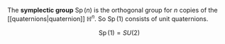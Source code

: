 The **symplectic group** $\operatorname{Sp}(n)$ is the orthogonal group for $n$ copies of the [[quaternions|quaternion]] $\mathbb{H}^n$. So $\operatorname{Sp}(1)$ consists of unit quaternions.

$$
\operatorname{Sp}(1) = SU(2)
$$